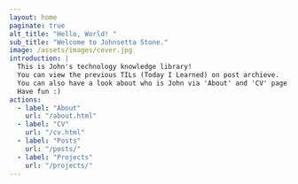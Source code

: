 ```yaml
---
layout: home
paginate: true
alt_title: "Hello, World! "
sub_title: "Welcome to Johnsetta Stone."
image: /assets/images/cover.jpg
introduction: |
  This is John's technology knowledge library!
  You can view the previous TILs (Today I Learned) on post archieve.
  You can also have a look about who is John via 'About' and 'CV' page.
  Have fun :)
actions:
  - label: "About"
    url: "/about.html"
  - label: "CV"
    url: "/cv.html"
  - label: "Posts"
    url: "/posts/"
  - label: "Projects"
    url: "/projects/"
---
```

